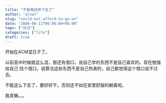 ```yaml
---
title: "不能再这样下去了"
author: "alswl"
slug: "could-not-afford-to-go-on"
date: "2008-08-11T00:00:00+08:00"
tags: ["日记"]
categories: ["life"]
draft: true
---
```


开始在ACM混日子了。

以前高中时候就这么混，那还有借口，说自己学的东西不是自己喜欢的。现在勉强给自己 找个借口，说算法这些东西不是自己热衷的，自己都觉得这个借口说不过去。

不能这么下去了，要好好干。否则还不如在家里舒服的躺着呢。

我真懒。。。

